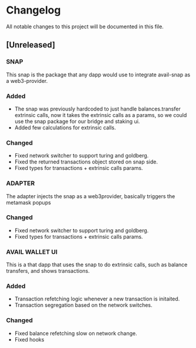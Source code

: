 # Changelog

All notable changes to this project will be documented in this file.


## [Unreleased]


### SNAP 
This snap is the package that any dapp would use to integrate avail-snap as a web3-provider.

### Added

- The snap was previously hardcoded to just handle balances.transfer extrinsic calls, now it takes the extrinsic calls as a params, so we could use the snap package for our bridge and staking ui.
- Added few calculations for extrinsic calls.   

### Changed

- Fixed network switcher to support turing and goldberg.
- Fixed the returned transactions object stored on snap side.
- Fixed types for transactions + extrinsic calls params.


### ADAPTER
The adapter injects the snap as a web3provider, basically triggers the metamask popups
  
### Changed

- Fixed network switcher to support turing and goldberg.
- Fixed types for transactions + extrinsic calls params.


### AVAIL WALLET UI
This is a that dapp that uses the snap to do extrinsic calls, such as balance transfers, and shows transactions.


### Added

- Transaction refetching logic whenever a new transaction is initaited.
- Transaction segregation based on the network switches.


### Changed

- Fixed balance refetching slow on network change.
- Fixed hooks 


